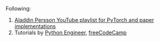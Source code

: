 Following:
1. [Aladdin Persson YouTube playlist for PyTorch and paper implementations](https://www.youtube.com/c/AladdinPersson/playlists) 
2. Tutorials by [Python Engineer](https://www.youtube.com/watch?v=c36lUUr864M), [freeCodeCamp](https://www.youtube.com/watch?v=GIsg-ZUy0MY&t=1s)